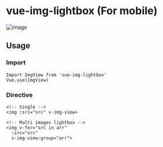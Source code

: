 # vue-img-lightbox (For mobile)

![image](/assets/demo_gif.gif)

## Usage

### Import
```
Import ImgView from 'vue-img-lightbox'
Vue.use(ImgView)

```

### Directive
```
<!-- Single -->
<img :src="src" v-img-view>

<!-- Multi images lightbox -->
<img v-for="src in arr"
  :src="src"
  v-img-view:group="arr">

```
